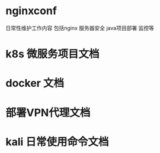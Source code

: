 # nginxconf
日常性维护工作内容
包括nginx 服务器安全 java项目部署 监控等
# k8s 微服务项目文档

# docker 文档

# 部署VPN代理文档

# kali 日常使用命令文档

